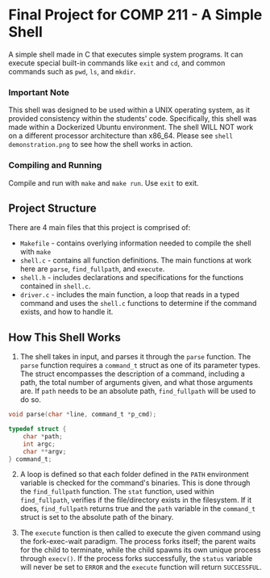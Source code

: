 # Final Project for COMP 211 - A Simple Shell
A simple shell made in C that executes simple system programs. It can execute special built-in commands like `exit` and `cd`, and common
commands such as `pwd`, `ls`, and `mkdir`.

### Important Note
This shell was designed to be used within a UNIX operating system, as it provided consistency
within the students' code. Specifically, this shell was made within a Dockerized Ubuntu environment. The shell WILL NOT work on a different processor architecture than x86_64.
Please see `shell demonstration.png` to see how the shell works in action.

### Compiling and Running
Compile and run with `make` and `make run`. Use `exit` to exit.

## Project Structure
There are 4 main files that this project is comprised of:
* `Makefile` - contains overlying information needed to compile the shell with `make`
* `shell.c` - contains all function definitions. The main functions at work here are `parse`, `find_fullpath`, and `execute`.
* `shell.h` - includes declarations and specifications for the functions contained in `shell.c`.
* `driver.c` - includes the main function, a loop that reads in a typed command and uses the `shell.c` functions to determine if the command exists, and how to handle it. 

## How This Shell Works
1. The shell takes in input, and parses it through the `parse` function. The `parse` function requires a `command_t` struct as one of its parameter types. The struct encompasses the description of a command, including a path, the total number of arguments given, and what those arguments are. If `path` needs to be an absolute path, `find_fullpath` will be used to do so.
```c
void parse(char *line, command_t *p_cmd);
```
```c
typedef struct {
    char *path;
    int argc;
    char **argv;
} command_t;
```

2. A loop is defined so that each folder defined in the `PATH` environment variable is checked for the command's binaries. This is done through the `find_fullpath` function. The `stat` function, used within `find_fullpath`, verifies if the file/directory exists in the filesystem. If it does, `find_fullpath` returns true and the `path` variable in the `command_t` struct is set to the absolute path of the binary.

3. The `execute` function is then called to execute the given command using the fork-exec-wait paradigm. The process forks itself; the parent waits for the child to terminate, while the child spawns its own unique process through `execv()`. If the process forks successfully, the `status` variable will never be set to `ERROR` and the `execute` function will return `SUCCESSFUL`.
